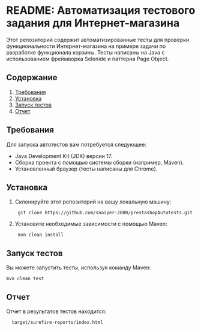 # README: Автоматизация тестового задания для Интернет-магазина

Этот репозиторий содержит автоматизированные тесты для проверки функциональности Интернет-магазина на примере задачи по разработке функционала корзины. Тесты написаны на Java с использованием фреймворка Selenide и паттерна Page Object.

## Содержание

1. [Требования](#требования)
2. [Установка](#установка)
3. [Запуск тестов](#запуск-тестов)
4. [Отчет](#отчет)

## Требования

Для запуска автотестов вам потребуется следующее:

- Java Development Kit (JDK) версии 17.
- Сборка проекта с помощью системы сборки (например, Maven).
- Установленный браузер (тесты написаны для Chrome).

## Установка

1. Склонируйте этот репозиторий на вашу локальную машину:

        git clone https://github.com/snaiper-2000/prestashopAutotests.git


2. Установите необходимые зависимости с помощью Maven:

        mvn clean install


## Запуск тестов

Вы можете запустить тесты, используя команду Maven:

    mvn clean test

## Отчет

Отчет в результатов тестов находится:

      target/surefire-reports/index.html


